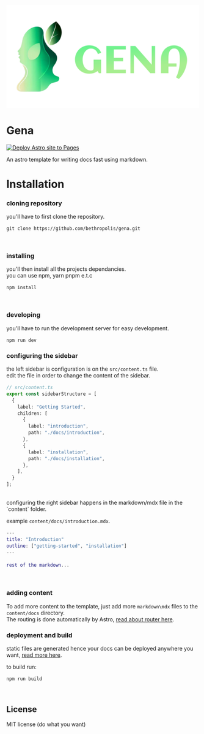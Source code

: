 ![Alt text](public/cover.svg)

# Gena
[![Deploy Astro site to Pages](https://github.com/bethropolis/gena/actions/workflows/astro.yml/badge.svg)](https://github.com/bethropolis/gena/actions/workflows/astro.yml)

An astro template for writing docs fast using markdown.

# Installation

### cloning repository
you'll have to first clone the repository.

```
git clone https://github.com/bethropolis/gena.git
```
<br/>

### installing 
you'll then install all the projects dependancies.<br/>
you can use npm, yarn pnpm e.t.c

```
npm install
```
<br/>

### developing
you'll have to run the development server for easy development.

```
npm run dev
```

### configuring the sidebar

the left sidebar is configuration is on the `src/content.ts` file. <br/>
edit the file in order to change the content of the sidebar.

```ts
// src/content.ts
export const sidebarStructure = [
  {
    label: "Getting Started",
    children: [
      {
        label: "introduction",
        path: "./docs/introduction",
      },
      {
        label: "installation",
        path: "./docs/installation",
      },
    ],
  }
];
```
<br/>
configuring the right sidebar happens in the markdown/mdx file in the `content` folder.

example `content/docs/introduction.mdx`.


```m
---
title: "Introduction"
outline: ["getting-started", "installation"]
---

rest of the markdown...
```
<br/>

### adding content

To add more content to the template, just add more `markdown\mdx` files to the `content/docs` directory.<br/> 
The routing is done automatically by
Astro, [read about router here](https://docs.astro.build/core-concepts/routing/).
<br/>


### deployment and build
static files are generated hence your docs can be deployed anywhere you want, [read more here](https://docs.astro.build/guides/deploy/).

to build run:
```
npm run build
```
<br/>

## License
 MIT license (do what you want)